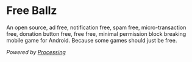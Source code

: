 # Free Ballz

An open source, ad free, notification free, spam free, micro-transaction free, donation button free, free free,
minimal permission block breaking mobile game for Android. Because some games should just be free.

_Powered by [Processing](https://processing.org/)_
